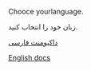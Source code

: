 Chooce yourlanguage.

زبان خود را انتخاب کنید.

[داکیومنت فارسی](fa/index.md)

[English docs](en/index.md)